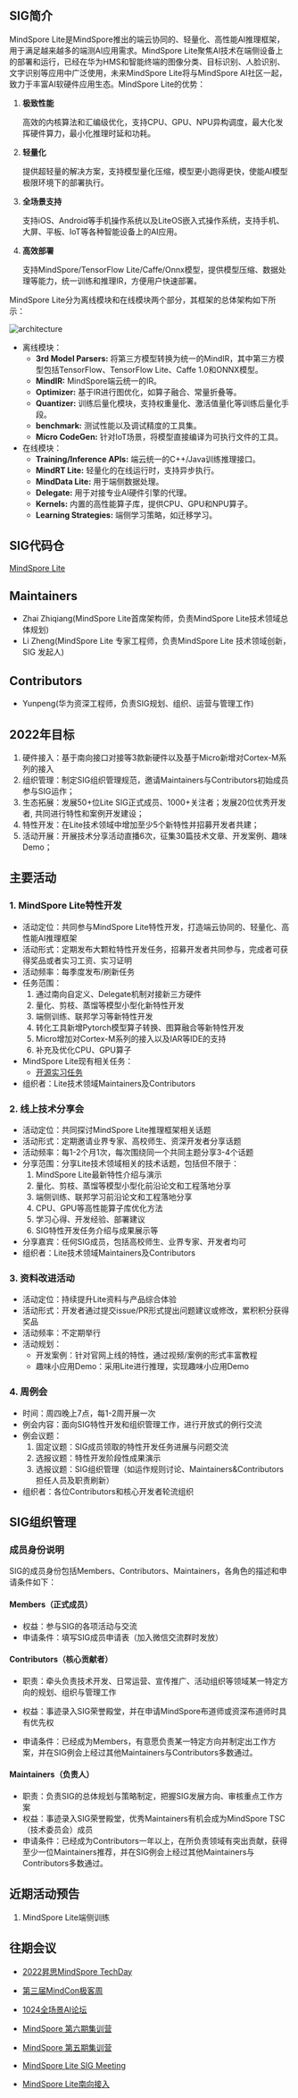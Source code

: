 ## SIG简介

MindSpore Lite是MindSpore推出的端云协同的、轻量化、高性能AI推理框架，用于满足越来越多的端测AI应用需求。MindSpore Lite聚焦AI技术在端侧设备上的部署和运行，已经在华为HMS和智能终端的图像分类、目标识别、人脸识别、文字识别等应用中广泛使用，未来MindSpore Lite将与MindSpore AI社区一起，致力于丰富AI软硬件应用生态。MindSpore Lite的优势：

1. **极致性能**

    高效的内核算法和汇编级优化，支持CPU、GPU、NPU异构调度，最大化发挥硬件算力，最小化推理时延和功耗。

2. **轻量化**

    提供超轻量的解决方案，支持模型量化压缩，模型更小跑得更快，使能AI模型极限环境下的部署执行。

3. **全场景支持**

    支持iOS、Android等手机操作系统以及LiteOS嵌入式操作系统，支持手机、大屏、平板、IoT等各种智能设备上的AI应用。

4. **高效部署**

    支持MindSpore/TensorFlow Lite/Caffe/Onnx模型，提供模型压缩、数据处理等能力，统一训练和推理IR，方便用户快速部署。

MindSpore Lite分为离线模块和在线模块两个部分，其框架的总体架构如下所示：

![architecture](https://www.mindspore.cn/lite/docs/zh-CN/master/_images/MindSpore-Lite-architecture.png)

- 离线模块：
    - **3rd Model Parsers:** 将第三方模型转换为统一的MindIR，其中第三方模型包括TensorFlow、TensorFlow Lite、Caffe 1.0和ONNX模型。
    - **MindIR:** MindSpore端云统一的IR。
    - **Optimizer:** 基于IR进行图优化，如算子融合、常量折叠等。
    - **Quantizer:** 训练后量化模块，支持权重量化、激活值量化等训练后量化手段。
    - **benchmark:** 测试性能以及调试精度的工具集。
    - **Micro CodeGen:** 针对IoT场景，将模型直接编译为可执行文件的工具。
- 在线模块：
    - **Training/Inference APIs:** 端云统一的C++/Java训练推理接口。
    - **MindRT Lite:** 轻量化的在线运行时，支持异步执行。
    - **MindData Lite:** 用于端侧数据处理。
    - **Delegate:** 用于对接专业AI硬件引擎的代理。
    - **Kernels:** 内置的高性能算子库，提供CPU、GPU和NPU算子。
    - **Learning Strategies:** 端侧学习策略，如迁移学习。

## SIG代码仓

[MindSpore Lite](https://gitee.com/mindspore/mindspore/tree/master/mindspore/lite)

## Maintainers

- Zhai Zhiqiang(MindSpore Lite首席架构师，负责MindSpore Lite技术领域总体规划)
- Li Zheng(MindSpore Lite 专家工程师，负责MindSpore Lite 技术领域创新，SIG 发起人)

## Contributors

- Yunpeng(华为资深工程师，负责SIG规划、组织、运营与管理工作)

## 2022年目标

1. 硬件接入：基于南向接口对接等3款新硬件以及基于Micro新增对Cortex-M系列的接入
2. 组织管理：制定SIG组织管理规范，邀请Maintainers与Contributors初始成员参与SIG运作；
3. 生态拓展：发展50+位Lite SIG正式成员、1000+关注者；发展20位优秀开发者, 共同进行特性和案例开发建设；
4. 特性开发：在Lite技术领域中增加至少5个新特性并招募开发者共建；
5. 活动开展：开展技术分享活动直播6次，征集30篇技术文章、开发案例、趣味Demo；

## 主要活动

### 1. MindSpore Lite特性开发

- 活动定位：共同参与MindSpore Lite特性开发，打造端云协同的、轻量化、高性能AI推理框架
- 活动形式：定期发布大颗粒特性开发任务，招募开发者共同参与，完成者可获得奖品或者实习工资、实习证明
- 活动频率：每季度发布/刷新任务
- 任务范围：
    1. 通过南向自定义、Delegate机制对接新三方硬件
    2. 量化、剪枝、蒸馏等模型小型化新特性开发
    3. 端侧训练、联邦学习等新特性开发
    4. 转化工具新增Pytorch模型算子转换、图算融合等新特性开发
    5. Micro增加对Cortex-M系列的接入以及IAR等IDE的支持
    6. 补充及优化CPU、GPU算子
- MindSpore Lite现有相关任务：
    - [开源实习任务](https://gitee.com/mindspore/community/issues/I55WCW)
- 组织者：Lite技术领域Maintainers及Contributors

### 2. 线上技术分享会

- 活动定位：共同探讨MindSpore Lite推理框架相关话题
- 活动形式：定期邀请业界专家、高校师生、资深开发者分享话题
- 活动频率：每1-2个月1次，每次围绕同一个共同主题分享3-4个话题
- 分享范围：分享Lite技术领域相关的技术话题，包括但不限于：
    1. MindSpore Lite最新特性介绍与演示
    2. 量化、剪枝、蒸馏等模型小型化前沿论文和工程落地分享
    3. 端侧训练、联邦学习前沿论文和工程落地分享
    4. CPU、GPU等高性能算子库优化方法
    5. 学习心得、开发经验、部署建议
    6. SIG特性开发任务介绍与成果展示等
- 分享嘉宾：任何SIG成员，包括高校师生、业界专家、开发者均可
- 组织者：Lite技术领域Maintainers及Contributors

### 3. 资料改进活动

- 活动定位：持续提升Lite资料与产品综合体验
- 活动形式：开发者通过提交issue/PR形式提出问题建议或修改，累积积分获得奖品
- 活动频率：不定期举行
- 活动规划：
    - 开发案例：针对官网上线的特性，通过视频/案例的形式丰富教程
    - 趣味小应用Demo：采用Lite进行推理，实现趣味小应用Demo

### 4. 周例会

- 时间：周四晚上7点，每1-2周开展一次
- 例会内容：面向SIG特性开发和组织管理工作，进行开放式的例行交流
- 例会议题：
    1. 固定议题：SIG成员领取的特性开发任务进展与问题交流
    2. 选报议题：特性开发阶段性成果演示
    3. 选报议题：SIG组织管理（如运作规则讨论、Maintainers&Contributors担任人员及职责刷新）
- 组织者：各位Contributors和核心开发者轮流组织

## SIG组织管理

### 成员身份说明

SIG的成员身份包括Members、Contributors、Maintainers，各角色的描述和申请条件如下：

#### Members（正式成员）

- 权益：参与SIG的各项活动与交流
- 申请条件：填写SIG成员申请表（加入微信交流群时发放）

#### Contributors（核心贡献者）

- 职责：牵头负责技术开发、日常运营、宣传推广、活动组织等领域某一特定方向的规划、组织与管理工作

- 权益：事迹录入SIG荣誉殿堂，并在申请MindSpore布道师或资深布道师时具有优先权
- 申请条件：已经成为Members，有意愿负责某一特定方向并制定出工作方案，并在SIG例会上经过其他Maintainers与Contributors多数通过。

#### Maintainers（负责人）

- 职责：负责SIG的总体规划与策略制定，把握SIG发展方向、审核重点工作方案
- 权益：事迹录入SIG荣誉殿堂，优秀Maintainers有机会成为MindSpore TSC（技术委员会）成员
- 申请条件：已经成为Contributors一年以上，在所负责领域有突出贡献，获得至少一位Maintainers推荐，并在SIG例会上经过其他Maintainers与Contributors多数通过。

## 近期活动预告

1. MindSpore Lite端侧训练

## 往期会议

- [2022昇思MindSpore TechDay](https://www.bilibili.com/video/BV1o34y147zE?p=6)

- [第三届MindCon极客周](https://www.bilibili.com/video/BV1kU4y1T7PH?p=7)

- [1024全场景AI论坛](https://www.bilibili.com/video/BV1dQ4y1U739?p=2)

- [MindSpore 第六期集训营](https://www.bilibili.com/video/BV1f34y1o7mR?spm_id_from=333.337.search-card.all.click)

- [MindSpore 第五期集训营](https://www.bilibili.com/video/BV14V411q7C2?spm_id_from=333.337.search-card.all.click)

- [MindSpore Lite SIG Meeting](https://www.bilibili.com/video/BV1ef4y1H7p2/?spm_id_from=333.788.recommend_more_video.-1)

- [MindSpore Lite南向接入](https://www.bilibili.com/video/BV1pv411H7x3?spm_id_from=333.337.search-card.all.click)